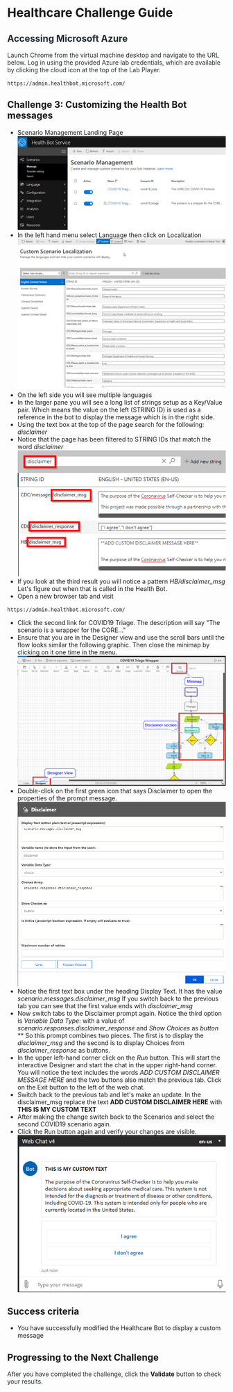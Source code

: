# Healthcare Challenge Guide


## <span class="colour" style="color:rgb(36, 41, 46)">Accessing Microsoft Azure</span>

<span class="colour" style="color:rgb(36, 41, 46)">Launch Chrome from the virtual machine desktop and navigate to the URL below. Log in using the provided Azure lab credentials, which are available by clicking the cloud icon at the top of the Lab Player.</span>
<span class="colour" style="color:rgb(36, 41, 46)"></span>

```
https://admin.healthbot.microsoft.com/
```

## Challenge 3: Customizing the Health Bot messages

* Scenario Management Landing Page
![](images/scenariomgmt2.png)  
* In the left hand menu select Language then click on Localization
![](images/customscenario.png)  
* On the left side you will see multiple languages  
* In the larger pane you will see a long list of strings setup as a Key/Value pair. Which means the value on the left (STRING ID) is used as a reference in the bot to display the message which is in the right side.  
* Using the text box at the top of the page search for the following: *disclaimer*  
* Notice that the page has been filtered to STRING IDs that match the word *disclaimer*  
![](images/messagefilter.png)
* If you look at the third result you will notice a pattern *HB/disclaimer_msg* Let's figure out when that is called in the Health Bot.
* Open a new browser tab and visit  
```
https://admin.healthbot.microsoft.com/
```  
* Click the second link for COVID19 Triage. The description will say "The scenario is a wrapper for the CORE..." 
* Ensure that you are in the Designer view and use the scroll bars until the flow looks similar the following graphic. Then close the minimap by clicking on it one time in the menu.  
 ![](images/disclaimerview.png)  
* Double-click on the first green icon that says Disclaimer to open the properties of the prompt message.    
![](images/DisclaimerMsg.png)
* Notice the first text box under the heading Display Text. It has the value *scenario.messages.disclaimer_msg* If you switch back to the previous tab you can see that the first value ends with *disclaimer_msg*
* Now switch tabs to the Disclaimer prompt again. Notice the third option is *Variable Data Type*: with a value of *scenario.responses.disclaimer_response* and *Show Choices* as *button*  
** So this prompt combines two pieces. The first is to display the *disclaimer_msg* and the second is to display Choices from *disclaimer_response* as buttons.  
* In the upper left-hand corner click on the *Run* button. This will start the interactive Designer and start the chat in the upper right-hand corner. You will notice the text includes the words *ADD CUSTOM DISCLAIMER MESSAGE HERE* and the two buttons also match the previous tab. Click on the Exit button to the left of the web chat. 
* Switch back to the previous tab and let's make an update. In the disclaimer_msg replace the text **ADD CUSTOM DISCLAIMER HERE** with **THIS IS MY CUSTOM TEXT**  
* After making the change switch back to the Scenarios and select the second COVID19 scenario again.  
* Click the Run button again and verify your changes are visible.  ![](images/customtext.png)

## Success criteria

* You have successfully modified the Healthcare Bot to display a custom message  

## Progressing to the Next Challenge

<span class="colour" style="color:rgb(36, 41, 46)">After you have completed the challenge, click the </span>**Validate**<span class="colour" style="color:rgb(36, 41, 46)"> button to check your results.</span>
